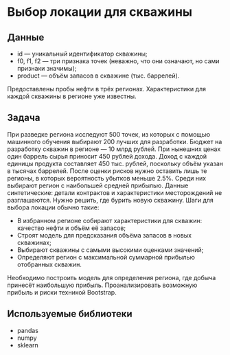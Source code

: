 # Выбор локации для скважины

## Данные
- id — уникальный идентификатор скважины;
- f0, f1, f2 — три признака точек (неважно, что они означают, но сами признаки значимы);
- product — объём запасов в скважине (тыс. баррелей).

Предоставлены пробы нефти в трёх регионах. Характеристики для каждой скважины в регионе уже известны.

## Задача
При разведке региона исследуют 500 точек, из которых с помощью машинного обучения выбирают 200 лучших для разработки. Бюджет на разработку скважин в регионе — 10 млрд рублей. При нынешних ценах один баррель сырья приносит 450 рублей дохода. Доход с каждой единицы продукта составляет 450 тыс. рублей, поскольку объём указан в тысячах баррелей. После оценки рисков нужно оставить лишь те регионы, в которых вероятность убытков меньше 2.5%. Среди них выбирают регион с наибольшей средней прибылью. Данные синтетические: детали контрактов и характеристики месторождений не разглашаются.
Нужно решить, где бурить новую скважину. Шаги для выбора локации обычно такие:
- В избранном регионе собирают характеристики для скважин: качество нефти и объём её запасов;
- Строят модель для предсказания объёма запасов в новых скважинах;
- Выбирают скважины с самыми высокими оценками значений;
- Определяют регион с максимальной суммарной прибылью отобранных скважин.

Необходимо построить модель для определения региона, где добыча принесёт наибольшую прибыль.
Проанализировать возможную прибыль и риски техникой Bootstrap.

## Используемые библиотеки
- pandas
- numpy
- sklearn
